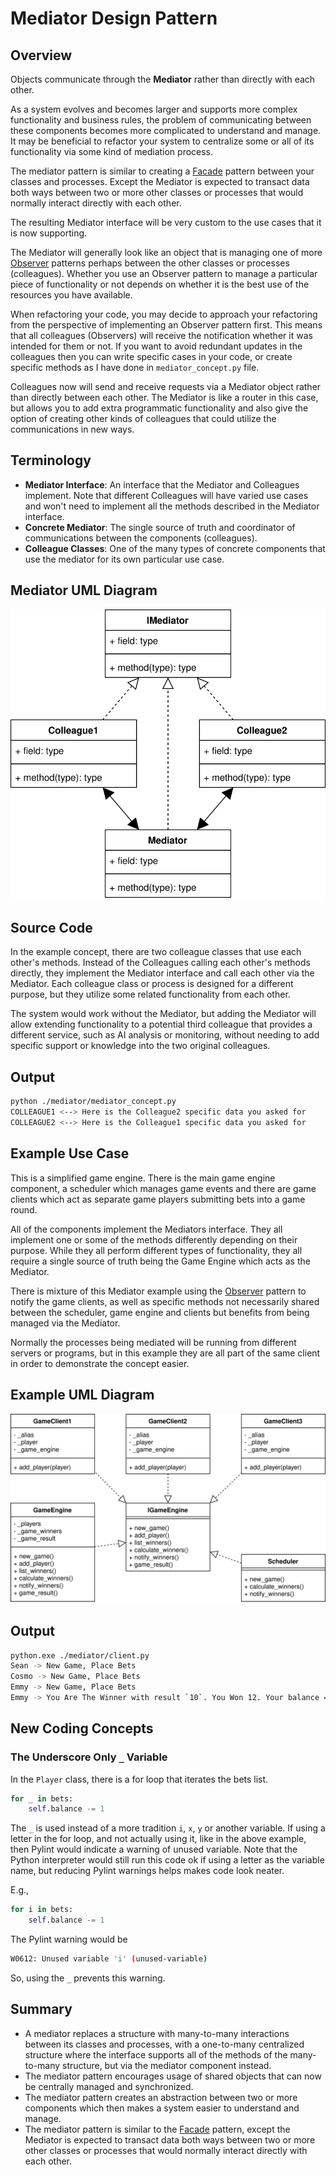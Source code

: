 # Mediator Design Pattern

## Overview

Objects communicate through the **Mediator** rather than directly with each other.

As a system evolves and becomes larger and supports more complex functionality and business rules, the problem of communicating between these components becomes more complicated to understand and manage. It may be beneficial to refactor your system to centralize some or all of its functionality via some kind of mediation process.

The mediator pattern is similar to creating a [Facade](facade/README.md) pattern between your classes and processes. Except the Mediator is expected to transact data both ways between two or more other classes or processes that would normally interact directly with each other.

The resulting Mediator interface will be very custom to the use cases that it is now supporting.

The Mediator will generally look like an object that is managing one of more [Observer](observer/README.md) patterns perhaps between the other classes or processes (colleagues). Whether you use an Observer pattern to manage a particular piece of functionality or not depends on whether it is the best use of the resources you have available.

When refactoring your code, you may decide to approach your refactoring from the perspective of implementing an Observer pattern first. This means that all colleagues (Observers) will receive the notification whether it was intended for them or not. If you want to avoid redundant updates in the colleagues then you can write specific cases in your code, or create specific methods as I have done in `mediator_concept.py` file.

Colleagues now will send and receive requests via a Mediator object rather than directly between each other. The Mediator is like a router in this case, but allows you to add extra programmatic functionality and also give the option of creating other kinds of colleagues that could utilize the communications in new ways.

## Terminology

* **Mediator Interface**: An interface that the Mediator and Colleagues implement. Note that different Colleagues will have varied use cases and won't need to implement all the methods described in the Mediator interface.
* **Concrete Mediator**: The single source of truth and coordinator of communications between the components (colleagues).
* **Colleague Classes**: One of the many types of concrete components that use the mediator for its own particular use case. 

## Mediator UML Diagram

![Mediator Pattern UML Diagram](/img/mediator_concept.svg)

## Source Code

In the example concept, there are two colleague classes that use each other's methods. Instead of the Colleagues calling each other's methods directly, they implement the Mediator interface and call each other via the Mediator. Each colleague class or process is designed for a different purpose, but they utilize some related functionality from each other.

The system would work without the Mediator, but adding the Mediator will allow extending functionality to a potential third colleague that provides a different service, such as AI analysis or monitoring, without needing to add specific support or knowledge into the two original colleagues.

## Output

``` bash
python ./mediator/mediator_concept.py    
COLLEAGUE1 <--> Here is the Colleague2 specific data you asked for
COLLEAGUE2 <--> Here is the Colleague1 specific data you asked for
```

## Example Use Case

This is a simplified game engine. There is the main game engine component, a scheduler which manages game events and there are game clients which act as separate game players submitting bets into a game round.

All of the components implement the Mediators interface. They all implement one or some of the methods differently depending on their purpose. While they all perform different types of functionality, they all require a single source of truth being the Game Engine which acts as the Mediator.

There is mixture of this Mediator example using the [Observer](observer/README.md) pattern to notify the game clients, as well as specific methods not necessarily shared between the scheduler, game engine and clients but benefits from being managed via the Mediator.

Normally the processes being mediated will be running from different servers or programs, but in this example they are all part of the same client in order to demonstrate the concept easier.

## Example UML Diagram

![Mediator Pattern UML Diagram](/img/mediator_example.svg)

## Output

``` bash
python.exe ./mediator/client.py
Sean -> New Game, Place Bets
Cosmo -> New Game, Place Bets
Emmy -> New Game, Place Bets
Emmy -> You Are The Winner with result `10`. You Won 12. Your balance = 310
```

## New Coding Concepts

### The Underscore Only `_` Variable

In the `Player` class, there is a for loop that iterates the bets list.

``` python
for _ in bets:
    self.balance -= 1
```

The `_` is used instead of a more tradition `i`, `x`, `y` or another variable. If using a letter in the for loop, and not actually using it, like in the above example, then Pylint would indicate a warning of unused variable. Note that the Python interpreter would still run this code ok if using a letter as the variable name, but reducing Pylint warnings helps makes code look neater.

E.g., 

``` python
for i in bets:
    self.balance -= 1
```

The Pylint warning would be

``` bash
W0612: Unused variable 'i' (unused-variable)
```

So, using the `_` prevents this warning.

## Summary

* A mediator replaces a structure with many-to-many interactions between its classes and processes, with a one-to-many centralized structure where the interface supports all of the methods of the many-to-many structure, but via the mediator component instead.
* The mediator pattern encourages usage of shared objects that can now be centrally managed and synchronized.
* The mediator pattern creates an abstraction between two or more components which then makes a system easier to understand and manage.
* The mediator pattern is similar to the [Facade](facade) pattern, except the Mediator is expected to transact data both ways between two or more other classes or processes that would normally interact directly with each other.

